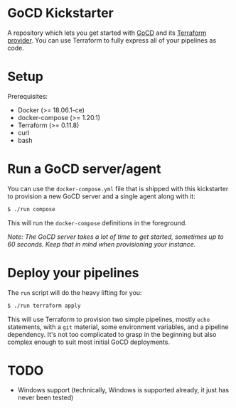 # GoCD Kickstarter

A repository which lets you get started with [GoCD](https://www.gocd.org) and its [Terraform provider](https://github.com/beamly/terraform-provider-gocd). You can use Terraform to fully express all of your pipelines as code.

# Setup

Prerequisites:

- Docker (>= 18.06.1-ce)
- docker-compose (>= 1.20.1)
- Terraform (>= 0.11.8)
- curl
- bash

# Run a GoCD server/agent

You can use the `docker-compose.yml` file that is shipped with this kickstarter to provision a new GoCD server and a single agent along with it:

```sh
$ ./run compose
```

This will run the `docker-compose` definitions in the foreground.

_Note: The GoCD server takes a lot of time to get started, sometimes up to 60 seconds. Keep that in mind when provisioning your instance._

# Deploy your pipelines

The `run` script will do the heavy lifting for you:

```sh
$ ./run terraform apply
```
This will use Terraform to provision two simple pipelines, mostly `echo` statements, with a `git` material, some environment variables, and a pipeline dependency. It's not too complicated to grasp in the beginning but also complex enough to suit most initial GoCD deployments.

# TODO

- Windows support (technically, Windows is supported already, it just has never been tested)
